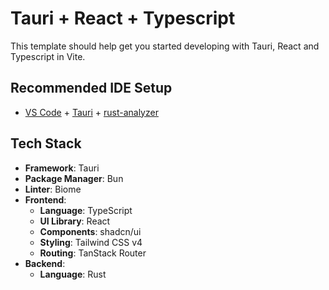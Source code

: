 # Tauri + React + Typescript

This template should help get you started developing with Tauri, React and Typescript in Vite.

## Recommended IDE Setup

- [VS Code](https://code.visualstudio.com/) + [Tauri](https://marketplace.visualstudio.com/items?itemName=tauri-apps.tauri-vscode) + [rust-analyzer](https://marketplace.visualstudio.com/items?itemName=rust-lang.rust-analyzer)

## Tech Stack

- **Framework**: Tauri
- **Package Manager**: Bun
- **Linter**: Biome
- **Frontend**:
  - **Language**: TypeScript
  - **UI Library**: React
  - **Components**: shadcn/ui
  - **Styling**: Tailwind CSS v4
  - **Routing**: TanStack Router
- **Backend**:
  - **Language**: Rust
